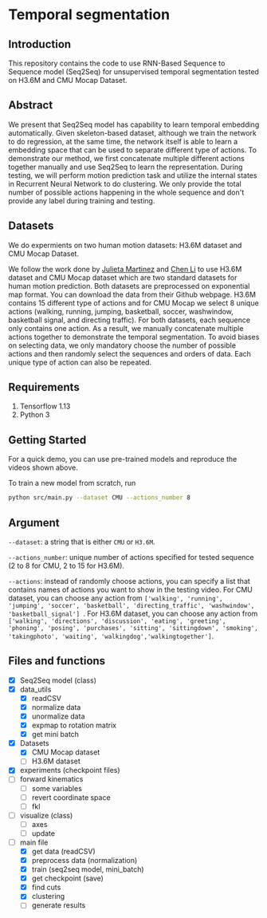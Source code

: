 # Temporal segmentation

## Introduction
This repository contains the code to use RNN-Based Sequence to Sequence model (Seq2Seq) for unsupervised temporal segmentation tested on H3.6M and CMU Mocap Dataset.

## Abstract
We present that Seq2Seq model has capability to learn temporal embedding automatically. Given skeleton-based dataset, although we train the network to do regression,
at the same time, the network itself is able to learn a embedding space that can be used to separate different type of actions. 
To demonstrate our method, we first concatenate multiple different actions together manually and use Seq2Seq to learn the representation. During testing,
we will perform motion prediction task and utilize the internal states in Recurrent Neural Network to do clustering. We only provide the total number of 
possible actions happening in the whole sequence and don't provide any label during training and testing.

## Datasets
We do expermients on two human motion datasets: H3.6M dataset and CMU Mocap Dataset.

We follow the work done by 
[Julieta Martinez](https://github.com/una-dinosauria/human-motion-prediction) and [Chen Li](https://github.com/chaneyddtt/Convolutional-Sequence-to-Sequence-Model-for-Human-Dynamics) to
use H3.6M dataset and CMU Mocap dataset which are two standard datasets for human motion prediction. Both datasets are preprocessed on exponential map format. You can download the data from their Github webpage.
H3.6M contains 15 different type of actions and for CMU Mocap we select 8 unique actions (walking, running, jumping, basketball, soccer, washwindow, basketball signal, and directing traffic).
For both datasets, each sequence only contains one action. As a result, we manually concatenate multiple actions together to demonstrate the temporal segmentation. 
To avoid biases on selecting data, we only mandatory choose the number of possible actions and then randomly select the sequences and orders of data. Each unique type of action can also be repeated. 

## Requirements
1. Tensorflow 1.13
2. Python 3

## Getting Started
For a quick demo, you can use pre-trained models and reproduce the videos shown above.

To train a new model from scratch, run
```bash
python src/main.py --dataset CMU --actions_number 8
```

## Argument
`--dataset`: a string that is either `CMU` or `H3.6M`.

`--actions_number`: unique number of actions specified for tested sequence (2 to 8 for CMU, 2 to 15 for H3.6M).

`--actions`: instead of randomly choose actions, you can specify a list that contains names of actions you want to show in the testing video. For CMU dataset, you can choose
any action from `['walking', 'running', 'jumping', 'soccer', 'basketball', 'directing_traffic', 'washwindow', 'basketball_signal']
`. For H3.6M dataset, you can choose any action from `['walking', 'directions', 'discussion', 'eating', 'greeting', 'phoning', 'posing', 'purchases', 'sitting', 'sittingdown', 'smoking', 'takingphoto',
'waiting', 'walkingdog','walkingtogether']`.

## Files and functions
- [X] Seq2Seq model (class)
- [X] data_utils
  - [X] readCSV
  - [X] normalize data
  - [X] unormalize data
  - [X] expmap to rotation matrix
  - [X] get mini batch
- [X] Datasets
  - [X] CMU Mocap dataset
  - [ ] H3.6M dataset
- [X] experiments (checkpoint files)
- [ ] forward kinematics
  - [ ] some variables
  - [ ] revert coordinate space
  - [ ] fkl
- [ ] visualize (class)
  - [ ] axes
  - [ ] update
- [ ] main file
  - [X] get data (readCSV)
  - [X] preprocess data (normalization)
  - [X] train (seq2seq model, mini_batch)
  - [X] get checkpoint (save)
  - [X] find cuts
  - [X] clustering
  - [ ] generate results
